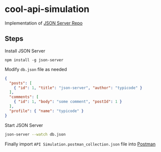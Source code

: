 # cool-api-simulation


Implementation of [JSON Server Repo](https://github.com/typicode/json-server)

## Steps

Install JSON Server 

```
npm install -g json-server
```

Modify `db.json` file as needed

```json
{
  "posts": [
    { "id": 1, "title": "json-server", "author": "typicode" }
  ],
  "comments": [
    { "id": 1, "body": "some comment", "postId": 1 }
  ],
  "profile": { "name": "typicode" }
}
```


Start JSON Server

```bash
json-server --watch db.json
```


Finally import `API Simulation.postman_collection.json` file into [Postman](postman.com/downloads/)

